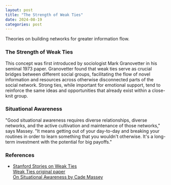```yaml
---
layout: post
title: "The Strength of Weak Ties"
date: 2024-08-19
categories: post
---
```


Theories on building networks for greater information flow.

<!--more-->

### The Strength of Weak Ties
This concept was first introduced by sociologist Mark Granovetter in his seminal 1973 paper. Granovetter found that weak ties serve as crucial bridges between different social groups, facilitating the flow of novel information and resources across otherwise disconnected parts of the social network. Strong ties, while important for emotional support, tend to reinforce the same ideas and opportunities that already exist within a close-knit group.

### Situational Awareness

"Good situational awareness requires diverse relationships, diverse networks, and the active cultivation and maintenance of those networks," says Massey. "It means getting out of your day-to-day and breaking your routines in order to learn something that you wouldn't otherwise. It's a long-term investment with the potential for big payoffs."

### References
- [Stanford Stories on Weak Ties](https://news.stanford.edu/stories/2022/09/real-strength-weak-ties) \
[Weak Ties original paper](https://snap.stanford.edu/class/cs224w-readings/granovetter73weakties.pdf) \
[On Situational Awareness by Cade Massey](https://executiveeducation.wharton.upenn.edu/thought-leadership/wharton-at-work/2023/09/little-known-source-of-power/)
